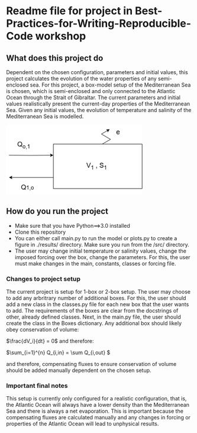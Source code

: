 
# Readme file for project in Best-Practices-for-Writing-Reproducible-Code workshop

## What does this project do
Dependent on the chosen configuration, parameters and initial values, this project calculates the evolution of the water properties of any semi-enclosed sea. 
For this project, a box-model setup of the Mediterranean Sea is chosen, which is semi-enclosed and only connected to the Atlantic Ocean through the Strait of Gibraltar. 
The current parameters and initial values realistically present the current-day properties of the Mediterranean Sea. Given any initial values, the evolution of temperature and salinity of the Mediterranean Sea is modelled. 

![Example sketch of simple box model setup](/assets/images/Simple_1box.drawio.png)


## How do you run the project
* Make sure that you have Python==>3.0 installed 
* Clone this repository
* You can either call main.py to run the model or plots.py to create a figure in ./results/ directory. Make sure you run from the /src/ directory. 
* The user may change initial temperature or salinity values, change the imposed forcing over the box, change the parameters. For this, the user must make changes in the main, constants, classes or forcing file. 

### Changes to project setup 
The current project is setup for 1-box or 2-box setup. The user may choose to add any arbritrary number of additional boxes. For this, the user should add a new class in the classes.py file for each new box that the user wants to add. The requirements of the boxes are clear from the docstrings of other, already defined classes. Next, in the main.py file, the user should create the class in the Boxes dictionary. 
Any additional box should likely obey conservation of volume:

$`\frac{dV_i}{dt} = 0`$ and therefore: 

$`\sum_{i=1}^{n} Q_{i,in} = \sum Q_{i,out} `$

and therefore, compensating fluxes to ensure conservation of volume should be added manually dependent on the chosen setup. 

### Important final notes
This setup is currently only configured for a realistic configuration, that is, the Atlantic Ocean will always have a lower density than the Mediterranean Sea and there is always a net evaporation. This is important because the compensating fluxes are calculated manually and any changes in forcing or properties of the Atlantic Ocean will lead to unphysical results. 

